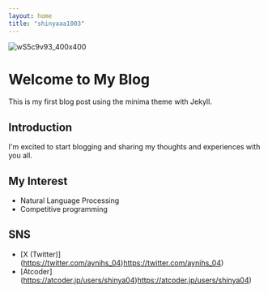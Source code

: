 ```yaml
---
layout: home
title: "shinyaaa1003"
---
```

![wS5c9v93_400x400](https://github.com/shinyaaa1003/shinyaaa1003.github.io/assets/109857419/b52d37e7-ff51-489d-a9db-1da903e21a2d)

# Welcome to My Blog

This is my first blog post using the minima theme with Jekyll.

## Introduction

I'm excited to start blogging and sharing my thoughts and experiences with you all.

## My Interest

- Natural Language Processing
- Competitive programming

## SNS

- [X (Twitter)] (https://twitter.com/aynihs_04)https://twitter.com/aynihs_04)
- [Atcoder] (https://atcoder.jp/users/shinya04)https://atcoder.jp/users/shinya04)
